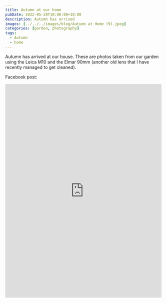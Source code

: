 ```yaml
---
title: Autumn at our home
pubDate: 2022-05-28T10:00:00+10:00
description: Autumn has arrived
images: [../../../images/blog/Autumn at Home (9).jpeg]
categories: [garden, photography]
tags:
  - Autumn
  - home
---
```


Autumn has arrived at our house. These are photos taken from our garden using the Leica M10 and the Elmar 90mm (another old lens that I have recently managed to get cleaned).

Facebook post:

<iframe src="https://www.facebook.com/plugins/post.php?href=https%3A%2F%2Fwww.facebook.com%2Fchris1.tham%2Fposts%2Fpfbid02i2voMVvPRaT57jRDBbaGAR9EiyJFtgHfXZWLYaG5uKd7d4AAubpqKnjpK5QV4hEol&show_text=true&width=500" width="500" height="684" style="border:none;overflow:hidden" scrolling="no" frameborder="0" allowfullscreen="true" allow="autoplay; clipboard-write; encrypted-media; picture-in-picture; web-share"></iframe>
